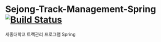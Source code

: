 # Sejong-Track-Management-Spring [![Build Status](https://travis-ci.org/riyenas0925/Project-Sejong-Track-Management.svg?branch=develop)](https://travis-ci.org/riyenas0925/Project-Sejong-Track-Management)
세종대학교 트랙관리 프로그램 Spring
